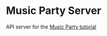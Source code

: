 Music Party Server
========================

API server for the [Music Party tutorial](https://github.com/lifegraph/musicparty)

